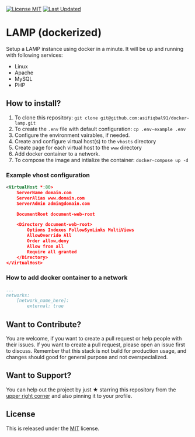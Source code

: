 [![License MIT](https://img.shields.io/badge/License-MIT-blue)](https://lbesson.mit-license.org)
[![Last Updated](https://img.shields.io/github/last-commit/asifiqbal91/docker-lamp/master?color=blue&label=Last%20Updated&style=flat-square)](https://github.com/asifiqbal91/docker-lamp)


# LAMP (dockerized)
Setup a LAMP instance using docker in a minute. It will be up and running with following services:
- Linux
- Apache
- MySQL
- PHP


## How to install?
1. To clone this repository: `git clone git@github.com:asifiqbal91/docker-lamp.git`
2. To create the `.env` file with default configuration: `cp .env-example .env`
3. Configure the environment vairables, if needed.
4. Create and configure virtual host(s) to the `vhosts` directory
5. Create page for each virtual host to the `www` directory
6. Add docker container to a network.
7. To compose the image and intialize the container: `docker-compose up -d`


### Example vhost configuration
```xml
<VirtualHost *:80>
	ServerName domain.com
	ServerAlias www.domain.com
	ServerAdmin admin@domain.com

	DocumentRoot document-web-root

	<Directory document-web-root>
		Options Indexes FollowSymLinks MultiViews
		AllowOverride All
		Order allow,deny
		Allow from all
		Require all granted
	</Directory>
</VirtualHost>
```


### How to add docker container to a network
```yaml
...
networks:
    [network_name_here]:
        external: true
```


## Want to Contribute?
You are welcome, if you want to create a pull request or help people with their issues. If you want to create a pull request, please open an issue first to discuss. Remember that this stack is not build for production usage, and changes should good for general purpose and not overspecialized.


## Want to Support?
You can help out the project by just ★ starring this repository from the [upper right corner](#) and also pinning it to your profile.


## License
This is released under the [MIT](https://choosealicense.com/licenses/mit/) license.
